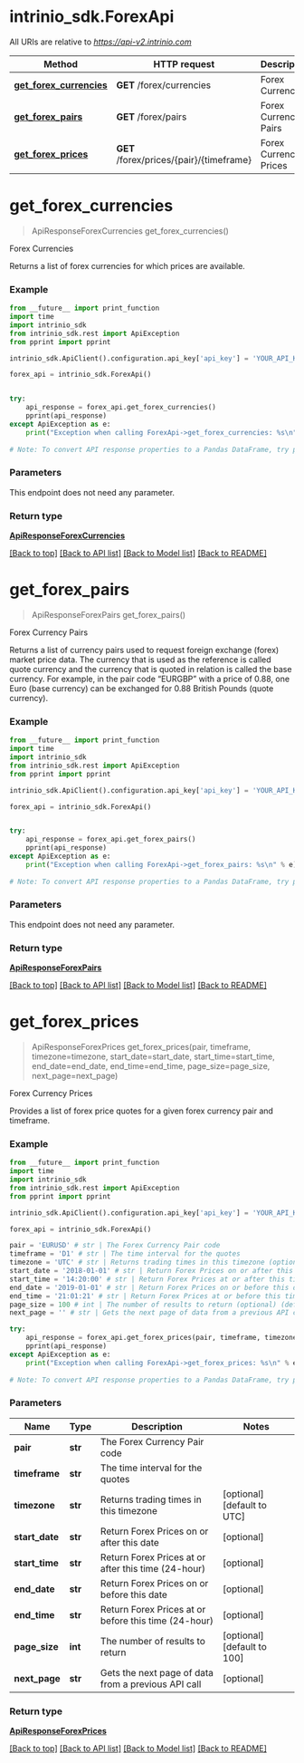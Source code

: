 # intrinio_sdk.ForexApi

All URIs are relative to *https://api-v2.intrinio.com*

Method | HTTP request | Description
------------- | ------------- | -------------
[**get_forex_currencies**](ForexApi.md#get_forex_currencies) | **GET** /forex/currencies | Forex Currencies
[**get_forex_pairs**](ForexApi.md#get_forex_pairs) | **GET** /forex/pairs | Forex Currency Pairs
[**get_forex_prices**](ForexApi.md#get_forex_prices) | **GET** /forex/prices/{pair}/{timeframe} | Forex Currency Prices


# **get_forex_currencies**
> ApiResponseForexCurrencies get_forex_currencies()

Forex Currencies

Returns a list of forex currencies for which prices are available.

### Example
```python
from __future__ import print_function
import time
import intrinio_sdk
from intrinio_sdk.rest import ApiException
from pprint import pprint

intrinio_sdk.ApiClient().configuration.api_key['api_key'] = 'YOUR_API_KEY'

forex_api = intrinio_sdk.ForexApi()


try:
    api_response = forex_api.get_forex_currencies()
    pprint(api_response)
except ApiException as e:
    print("Exception when calling ForexApi->get_forex_currencies: %s\n" % e)
    
# Note: To convert API response properties to a Pandas DataFrame, try pd.DataFrame(api_response.property_name_dict) 
```

### Parameters
This endpoint does not need any parameter.

### Return type

[**ApiResponseForexCurrencies**](ApiResponseForexCurrencies.md)

[[Back to top]](#) [[Back to API list]](../README.md#documentation-for-api-endpoints) [[Back to Model list]](../README.md#documentation-for-models) [[Back to README]](../README.md)

# **get_forex_pairs**
> ApiResponseForexPairs get_forex_pairs()

Forex Currency Pairs

Returns a list of currency pairs used to request foreign exchange (forex) market price data. The currency that is used as the reference is called quote currency and the currency that is quoted in relation is called the base currency. For example, in the pair code “EURGBP” with a price of 0.88, one Euro (base currency) can be exchanged for 0.88 British Pounds (quote currency).

### Example
```python
from __future__ import print_function
import time
import intrinio_sdk
from intrinio_sdk.rest import ApiException
from pprint import pprint

intrinio_sdk.ApiClient().configuration.api_key['api_key'] = 'YOUR_API_KEY'

forex_api = intrinio_sdk.ForexApi()


try:
    api_response = forex_api.get_forex_pairs()
    pprint(api_response)
except ApiException as e:
    print("Exception when calling ForexApi->get_forex_pairs: %s\n" % e)
    
# Note: To convert API response properties to a Pandas DataFrame, try pd.DataFrame(api_response.property_name_dict) 
```

### Parameters
This endpoint does not need any parameter.

### Return type

[**ApiResponseForexPairs**](ApiResponseForexPairs.md)

[[Back to top]](#) [[Back to API list]](../README.md#documentation-for-api-endpoints) [[Back to Model list]](../README.md#documentation-for-models) [[Back to README]](../README.md)

# **get_forex_prices**
> ApiResponseForexPrices get_forex_prices(pair, timeframe, timezone=timezone, start_date=start_date, start_time=start_time, end_date=end_date, end_time=end_time, page_size=page_size, next_page=next_page)

Forex Currency Prices

Provides a list of forex price quotes for a given forex currency pair and timeframe.

### Example
```python
from __future__ import print_function
import time
import intrinio_sdk
from intrinio_sdk.rest import ApiException
from pprint import pprint

intrinio_sdk.ApiClient().configuration.api_key['api_key'] = 'YOUR_API_KEY'

forex_api = intrinio_sdk.ForexApi()

pair = 'EURUSD' # str | The Forex Currency Pair code
timeframe = 'D1' # str | The time interval for the quotes
timezone = 'UTC' # str | Returns trading times in this timezone (optional) (default to UTC)
start_date = '2018-01-01' # str | Return Forex Prices on or after this date (optional)
start_time = '14:20:00' # str | Return Forex Prices at or after this time (24-hour) (optional)
end_date = '2019-01-01' # str | Return Forex Prices on or before this date (optional)
end_time = '21:01:21' # str | Return Forex Prices at or before this time (24-hour) (optional)
page_size = 100 # int | The number of results to return (optional) (default to 100)
next_page = '' # str | Gets the next page of data from a previous API call (optional)

try:
    api_response = forex_api.get_forex_prices(pair, timeframe, timezone=timezone, start_date=start_date, start_time=start_time, end_date=end_date, end_time=end_time, page_size=page_size, next_page=next_page)
    pprint(api_response)
except ApiException as e:
    print("Exception when calling ForexApi->get_forex_prices: %s\n" % e)
    
# Note: To convert API response properties to a Pandas DataFrame, try pd.DataFrame(api_response.property_name_dict) 
```

### Parameters

Name | Type | Description  | Notes
------------- | ------------- | ------------- | -------------
 **pair** | **str**| The Forex Currency Pair code | 
 **timeframe** | **str**| The time interval for the quotes | 
 **timezone** | **str**| Returns trading times in this timezone | [optional] [default to UTC]
 **start_date** | **str**| Return Forex Prices on or after this date | [optional] 
 **start_time** | **str**| Return Forex Prices at or after this time (24-hour) | [optional] 
 **end_date** | **str**| Return Forex Prices on or before this date | [optional] 
 **end_time** | **str**| Return Forex Prices at or before this time (24-hour) | [optional] 
 **page_size** | **int**| The number of results to return | [optional] [default to 100]
 **next_page** | **str**| Gets the next page of data from a previous API call | [optional] 

### Return type

[**ApiResponseForexPrices**](ApiResponseForexPrices.md)

[[Back to top]](#) [[Back to API list]](../README.md#documentation-for-api-endpoints) [[Back to Model list]](../README.md#documentation-for-models) [[Back to README]](../README.md)

